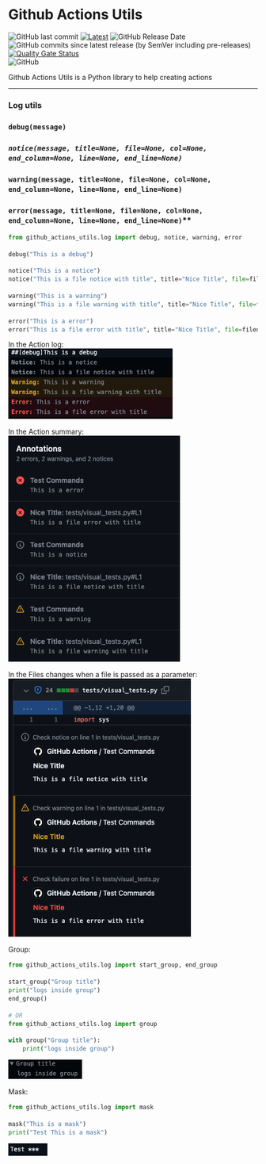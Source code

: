 # Github Actions Utils


![GitHub last commit](https://img.shields.io/github/last-commit/heitorpolidoro/github_actions_utils)
[![Latest](https://img.shields.io/github/release/heitorpolidoro/github_actions_utils.svg?label=latest)](https://github.com/heitorpolidoro/github_actions_utils/releases/latest)
![GitHub Release Date](https://img.shields.io/github/release-date/heitorpolidoro/github_actions_utils)
![GitHub commits since latest release (by SemVer including pre-releases)](https://img.shields.io/github/commits-since/heitorpolidoro/github_actions_utils/latest)<br>
[![Quality Gate Status](https://sonarcloud.io/api/project_badges/measure?project=heitorpolidoro_github_actions_utils&metric=alert_status)](https://sonarcloud.io/summary/new_code?id=heitorpolidoro_github_actions_utils)<br>
![GitHub](https://img.shields.io/github/license/heitorpolidoro/github_actions_utils)

Github Actions Utils is a Python library to help creating actions

---
### Log utils

### **`debug(message)`**
### *`notice(message, title=None, file=None, col=None, end_column=None, line=None, end_line=None)`*
### `warning(message, title=None, file=None, col=None, end_column=None, line=None, end_line=None)`
### `error(message, title=None, file=None, col=None, end_column=None, line=None, end_line=None)`**
```python
from github_actions_utils.log import debug, notice, warning, error

debug("This is a debug")

notice("This is a notice")
notice("This is a file notice with title", title="Nice Title", file=filename)

warning("This is a warning")
warning("This is a file warning with title", title="Nice Title", file=filename)

error("This is a error")
error("This is a file error with title", title="Nice Title", file=filename)
```

In the Action log:<br>
![Log](images/log.png)

In the Action summary:<br>
![Annotations](images/annotations.png)

In the Files changes when a file is passed as a parameter:<br>
![In file](images/in_file.png)

Group:
```python
from github_actions_utils.log import start_group, end_group

start_group("Group title")
print("logs inside group")
end_group()

# OR
from github_actions_utils.log import group

with group("Group title"):
    print("logs inside group")
```
![Group](images/group.png)

Mask:
```python
from github_actions_utils.log import mask

mask("This is a mask")
print("Test This is a mask")
```
![Mask](images/mask.png)

[//]: # (### Log Utils)

[//]: # (#### github group decorator)

[//]: # (```python)

[//]: # (from github_actions_utils.log_utils import github_group)

[//]: # ()
[//]: # (@github_group&#40;"foo"&#41;)

[//]: # (def foo&#40;&#41;:)

[//]: # (    code)

[//]: # (```)

[//]: # (Will produce in github action log)

[//]: # (```log)

[//]: # (▸ foo)

[//]: # (```)

[//]: # (You can use the function parameters as input like:)

[//]: # (```python)

[//]: # (@github_group&#40;"Running $cmd"&#41;)

[//]: # (def run&#40;cmd&#41;:)

[//]: # (    code)

[//]: # (```)

[//]: # (When your code calls the `run` function will print user the value from `cmd` parameter:)

[//]: # (```python)

[//]: # (run&#40;"nice command"&#41;)

[//]: # (```)

[//]: # (```log)

[//]: # (▸ Running nice command)

[//]: # (```)

[//]: # (Even if the value is an object and you want a value from the object attribute:)

[//]: # (```python)

[//]: # (@github_group&#40;"Hello $&#40;person.name&#41;"&#41;)

[//]: # (def hello&#40;person&#41;:)

[//]: # (    code)

[//]: # (```)

[//]: # (```python)

[//]: # (p = Person&#40;name="Heitor"&#41;)

[//]: # (hello&#40;p&#41;)

[//]: # (```)

[//]: # (```log)

[//]: # (▸ Hello Heitor)

[//]: # (```)
